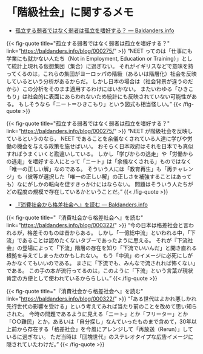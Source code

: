 # 「階級社会」に関するメモ

- [孤立する弱者ではなく弱者は孤立を嗜好する？ — Baldanders.info](https://baldanders.info/blog/000275/)

{{< fig-quote title="孤立する弱者ではなく弱者は孤立を嗜好する？" link="https://baldanders.info/blog/000275/" >}}
<q>NEET ってのは「仕事にも学業にも就かない人たち（Not in Employment, Education or Training）」として統計上現れる仮想集団（集合）に過ぎない。
それがイギリスなどで意味を持ってくるのは，これらの集団がヨーロッパの階級（あるいは階層化）社会を反映しているという分析があるからだ。
しかし日本の場合は（社会背景が違うのだから）この分析をそのまま適用するわけにはいかない。
またいわゆる「ひきこもり」は社会的に表面にあらわれないため統計にも反映されていない可能性がある。
もしそうなら「ニート＝ひきこもり」という図式も相当怪しい。</q>
{{< /fig-quote >}}

{{< fig-quote title="孤立する弱者ではなく弱者は孤立を嗜好する？" link="https://baldanders.info/blog/000275/" >}}
<q>NEET が階級社会を反映しているというのなら， NEET であることを余儀なくされている人達に学びや労働の機会を与える政策を施せばいい。
おそらく日本政府はそれを日本でも真似すればうまくいくと勘違いしている。
しかし「学びからの逃走」や「労働からの逃走」を嗜好する人にとって「ニート」は「余儀なくされる」ものではなく「唯一の正しい解」なのである。
そういう人には「教育再生」も「再チャレンジ」も（彼等が選択した「唯一の正しい解」の正しさを補強することはあっても）なにがしかの転向を促すきっかけにはならない。
問題はそういう人たちがどの程度の規模で存在しているかということだ。</q>
{{< /fig-quote >}}

- [『消費社会から格差社会へ』を読む — Baldanders.info](https://baldanders.info/blog/000322/)

{{< fig-quote title="『消費社会から格差社会へ』を読む" link="https://baldanders.info/blog/000322/" >}}
<q>今の日本は格差社会と言われるが，格差そのものは昔からある。
しかし「一億総中流」といわれる中，「下流」であることは認めたくないタブーであったように思える。
それが『下流社会』の登場によって「下流」階層の存在を知り「下流でいいんだ」と開き直れる根拠を与えてしまったのかもしれない。
もう「中流」のイメージに必死にしがみかなくてもいいのである。
まさに「下流でも、みんなで流されれば怖くない」である。
この手の本が流行ってるのは，このように「下流」という言葉が現状肯定の方便として使われているかららしい。</q>
{{< /fig-quote >}}

{{< fig-quote title="『消費社会から格差社会へ』を読む" link="https://baldanders.info/blog/000322/" >}}
<q>「ある世代はよかれ悪しかれ先行世代の影響を受ける」という考えてみれば当たり前のことを改めて思い知らされた。
今時の問題であるように見える「ニート」とか「フリーター」とか「○○難民」とか，あるいは「自分探し」なんていったものまで含めて，30年以上前から存在する「格差社会」を今風にアレンジして「再放送（Rerun）」しているに過ぎない。
ただ当時は「団塊世代」のステレオタイプな広告イメージに隠されていたわけだ。</q>
{{< /fig-quote >}}
